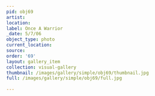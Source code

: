 ```yaml
---
pid: obj69
artist: 
location: 
label: Once A Warrior
_date: 5/7/06
object_type: photo
current_location: 
source: 
order: '69'
layout: gallery_item
collection: visual-gallery
thumbnail: /images/gallery/simple/obj69/thumbnail.jpg
full: /images/gallery/simple/obj69/full.jpg
 
---
```

